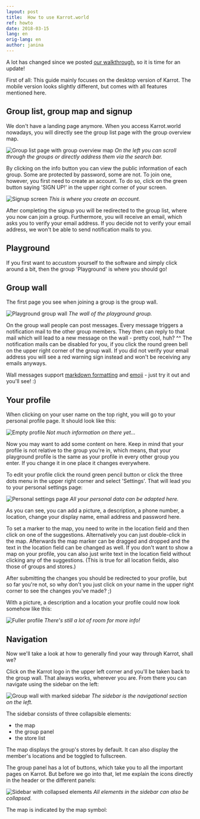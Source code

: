 ```yaml
---
layout: post
title:  How to use Karrot.world
ref: howto
date: 2018-03-15
lang: en
orig-lang: en
author: janina
---
```


A lot has changed since we posted [our walkthrough](/2017/05/11/walkthrough.html), so it is time for an update!

First of all: This guide mainly focuses on the desktop version of Karrot. The mobile version looks slightly different, but comes with all features mentioned here.

## Group list, group map and signup

We don't have a landing page anymore. When you access Karrot.world nowadays, you will directly see the group list page with the group overview map.

![Group list page with group overview map](/images/howto/groupPreview_en.png)
_On the left you can scroll through the groups or directly address them via the search bar._

By clicking on the info button you can view the public information of each group. Some are protected by password, some are not. To join one, however, you first need to create an account. To do so, click on the green button saying 'SIGN UP!' in the upper right corner of your screen.

![Signup screen](/images/howto/signup_en.png)
_This is where you create an account._

After completing the signup you will be redirected to the group list, where you now can join a group. Furthermore, you will receive an email, which asks you to verify your email address. If you decide not to verify your email address, we won't be able to send notification mails to you.

## Playground

If you first want to accustom yourself to the software and simply click around a bit, then the group 'Playground' is where you should go!

## Group wall

The first page you see when joining a group is the group wall.

![Playground group wall](/images/howto/groupWall_en.png)
_The wall of the playground group._

On the group wall people can post messages. Every message triggers a notification mail to the other group members. They then can reply to that mail which will lead to a new message on the wall - pretty cool, huh? ^^ The notification mails can be disabled for you, if you click the round green bell on the upper right corner of the group wall. If you did not verify your email address you will see a red warning sign instead and won't be receiving any emails anyways.

Wall messages support [markdown formatting](https://github.com/adam-p/markdown-here/wiki/Markdown-Cheatsheet) and [emoji](https://www.webpagefx.com/tools/emoji-cheat-sheet/) - just try it out and you'll see! :)

## Your profile

When clicking on your user name on the top right, you will go to your personal profile page. It should look like this:

![Empty profile](/images/howto/emptyProfile_en.png)
_Not much information on there yet..._

Now you may want to add some content on here. Keep in mind that your profile is not relative to the group you're in, which means, that your playground profile is the same as your profile in every other group you enter. If you change it in one place it changes everywhere.

To edit your profile click the round green pencil button or click the three dots menu in the upper right corner and select 'Settings'. That will lead you to your personal settings page:

![Personal settings page](/images/howto/profileSettings_en.png)
_All your personal data can be adapted here._

As you can see, you can add a picture, a description, a phone number, a location, change your display name, email address and password here.

To set a marker to the map, you need to write in the location field and then click on one of the suggestions. Alternatively you can just double-click in the map. Afterwards the map marker can be dragged and dropped and the text in the location field can be changed as well. If you don't want to show a map on your profile, you can also just write text in the location field without clicking any of the suggestions. (This is true for all location fields, also those of groups and stores.)

After submitting the changes you should be redirected to your profile, but so far you're not, so why don't you just click on your name in the upper right corner to see the changes you've made? ;)

With a picture, a description and a location your profile could now look somehow like this:

![Fuller profile](/images/howto/fullerProfile_en.png)
_There's still a lot of room for more info!_

## Navigation

Now we'll take a look at how to generally find your way through Karrot, shall we?

Click on the Karrot logo in the upper left corner and you'll be taken back to the group wall. That always works, wherever you are. From there you can navigate using the sidebar on the left:

![Group wall with marked sidebar](groupWallSidebar_en.png)
_The sidebar is the navigational section on the left._

The sidebar consists of three collapsible elements:
- the map
- the group panel
- the store list

The map displays the group's stores by default. It can also display the member's locations and be toggled to fullscreen.

The group panel has a lot of buttons, which take you to all the important pages on Karrot. But before we go into that, let me explain the icons directly in the header or the different panels:

![Sidebar with collapsed elements](sidebarCollapsed_en.png)
_All elements in the sidebar can also be collapsed._

The map is indicated by the map symbol: <i class="fa fa-map"></i>
